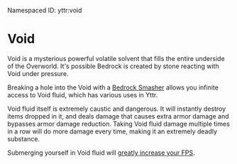 <span class="aside">Namespaced ID: <span>yttr:void</span></span>
# Void
Void is a mysterious powerful volatile solvent that fills the entire underside of the Overworld.
It's possible Bedrock is created by stone reacting with Void under pressure.

Breaking a hole into the Void with a [Bedrock Smasher](/bedrock_smasher) allows you infinite access
to Void fluid, which has various uses in Yttr.

Void fluid itself is extremely caustic and dangerous. It will instantly destroy items dropped in it,
and deals damage that causes extra armor damage and bypasses armor damage reduction. Taking Void
fluid damage multiple times in a row will do more damage every time, making it an extremely deadly
substance.

Submerging yourself in Void fluid will [greatly increase your FPS](/img/fps.mp4).
